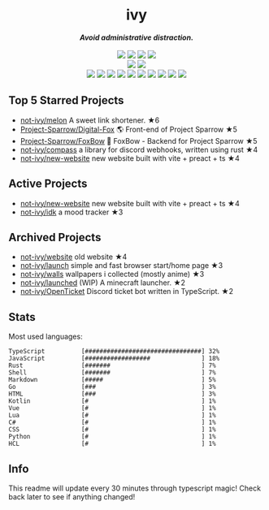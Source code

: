 <!-- deno-fmt-ignore-file -->
<h1 align="center">ivy</h1>
<div align="center">
  <b><i>Avoid administrative distraction.</i></b>
  <br />
  <br />
  <img src="https://img.shields.io/badge/-Vim-%23ffc9e5?logo=Vim&labelColor=4c566a" />
  <img src="https://img.shields.io/badge/-CLion-%23ffb4ed?logo=CLion&labelColor=4c566a" />
  <img src="https://img.shields.io/badge/-IntellJ IDEA-%23ec91d8?logo=IntelliJIDEA&labelColor=4c566a" />
  <img src="https://img.shields.io/badge/-Visual Studio Code-%23ffcee0?logo=VisualStudioCode&labelColor=4c566a" />
  <br />
  <img src="https://img.shields.io/badge/-macOS-%23ffbeef?logo=macOS&labelColor=4c566a" />
  <img src="https://img.shields.io/badge/-Linux-%23f4d3d5?logo=Linux&labelColor=4c566a" />
  <br />
<img src="https://img.shields.io/badge/-TypeScript-ece4db" />
<img src="https://img.shields.io/badge/-Go-e8e8e4" />
<img src="https://img.shields.io/badge/-Rust-fae1dd" />
<img src="https://img.shields.io/badge/-JavaScript-ffe5d9" />
<img src="https://img.shields.io/badge/-other-fec89a" />
<img src="https://img.shields.io/badge/-Markdown-ffd7ba" />
<img src="https://img.shields.io/badge/-Shell-fcd5ce" />
<img src="https://img.shields.io/badge/-Kotlin-d8e2dc" />
<img src="https://img.shields.io/badge/-Vue-fec5bb" />
<img src="https://img.shields.io/badge/-HTML-f8edeb" />
  <br />
</div>

## Top 5 Starred Projects

- [not-ivy/melon](https://github.com/not-ivy/melon) A sweet link shortener. ★6
- [Project-Sparrow/Digital-Fox](https://github.com/Project-Sparrow/Digital-Fox) 🌎 Front-end of Project Sparrow ★5
- [Project-Sparrow/FoxBow](https://github.com/Project-Sparrow/FoxBow) 🏹 FoxBow - Backend for Project Sparrow ★5
- [not-ivy/compass](https://github.com/not-ivy/compass) a library for discord webhooks, written using rust ★4
- [not-ivy/new-website](https://github.com/not-ivy/new-website) new website built with vite + preact + ts ★4

## Active Projects

- [not-ivy/new-website](https://github.com/not-ivy/new-website) new website built with vite + preact + ts ★4
- [not-ivy/idk](https://github.com/not-ivy/idk) a mood tracker ★3

## Archived Projects

- [not-ivy/website](https://github.com/not-ivy/website) old website ★4
- [not-ivy/launch](https://github.com/not-ivy/launch) simple and fast browser start/home page ★3
- [not-ivy/walls](https://github.com/not-ivy/walls) wallpapers i collected (mostly anime) ★3
- [not-ivy/launched](https://github.com/not-ivy/launched) (WIP) A minecraft launcher. ★2
- [not-ivy/OpenTicket](https://github.com/not-ivy/OpenTicket) Discord ticket bot written in TypeScript. ★2

## Stats

Most used languages:
```
TypeScript          [################################] 32%
JavaScript          [##################              ] 18%
Rust                [#######                         ] 7%
Shell               [#######                         ] 7%
Markdown            [#####                           ] 5%
Go                  [###                             ] 3%
HTML                [###                             ] 3%
Kotlin              [#                               ] 1%
Vue                 [#                               ] 1%
Lua                 [#                               ] 1%
C#                  [#                               ] 1%
CSS                 [#                               ] 1%
Python              [#                               ] 1%
HCL                 [#                               ] 1%
```

## Info

This readme will update every 30 minutes through typescript magic! Check back later to see if anything changed!

